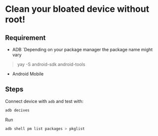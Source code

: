 # Clean your bloated device without root!

## Requirement

- ADB
`Depending on your package manager the package name might vary
> yay -S android-sdk android-tools
- Android Mobile

## Steps

Connect device with `adb` and test with:
```bash
adb decives
```
Run 
```bash
adb shell pm list packages > pkglist
```
